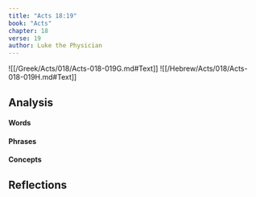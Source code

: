 ```yaml
---
title: "Acts 18:19"
book: "Acts"
chapter: 18
verse: 19
author: Luke the Physician
---
```

![[/Greek/Acts/018/Acts-018-019G.md#Text]]
![[/Hebrew/Acts/018/Acts-018-019H.md#Text]]

## Analysis

#### Words

#### Phrases

#### Concepts

## Reflections
